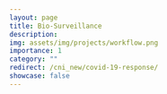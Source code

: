 ```yaml
---
layout: page
title: Bio-Surveillance
description: 
img: assets/img/projects/workflow.png
importance: 1
category: ""
redirect: /cni_new/covid-19-response/
showcase: false
---
```


